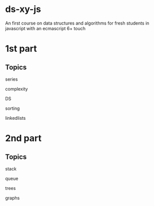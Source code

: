 # ds-xy-js

An first course on data structures and algorithms for fresh students in javascript with an ecmascript 6+ touch

# 1st part

## Topics

series

complexity

DS

sorting

linkedlists

# 2nd part

## Topics

stack

queue

trees

graphs
